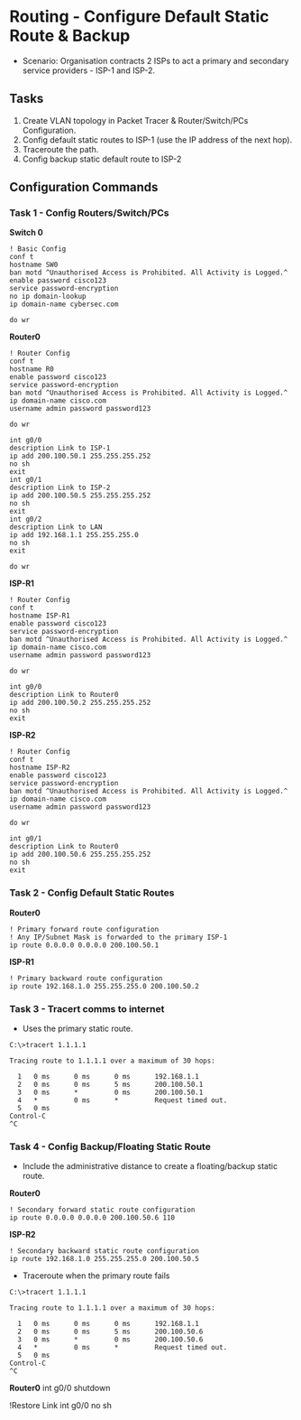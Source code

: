 # Routing - Configure Default Static Route & Backup

+ Scenario: Organisation contracts 2 ISPs to act a primary and secondary service providers - ISP-1 and ISP-2.

## Tasks
1. Create VLAN topology in Packet Tracer & Router/Switch/PCs Configuration.
2. Config default static routes to ISP-1 (use the IP address of the next hop).
3. Traceroute the path.
4. Config backup static default route to ISP-2


## Configuration Commands
### Task 1 - Config Routers/Switch/PCs

**Switch 0**
```
! Basic Config
conf t
hostname SW0
ban motd ^Unauthorised Access is Prohibited. All Activity is Logged.^
enable password cisco123
service password-encryption
no ip domain-lookup
ip domain-name cybersec.com

do wr
```


**Router0**
```
! Router Config
conf t
hostname R0
enable password cisco123
service password-encryption
ban motd ^Unauthorised Access is Prohibited. All Activity is Logged.^
ip domain-name cisco.com
username admin password password123

do wr

int g0/0
description Link to ISP-1
ip add 200.100.50.1 255.255.255.252
no sh
exit
int g0/1
description Link to ISP-2
ip add 200.100.50.5 255.255.255.252
no sh
exit
int g0/2
description Link to LAN
ip add 192.168.1.1 255.255.255.0
no sh
exit

do wr
```

**ISP-R1**
```
! Router Config
conf t
hostname ISP-R1
enable password cisco123
service password-encryption
ban motd ^Unauthorised Access is Prohibited. All Activity is Logged.^
ip domain-name cisco.com
username admin password password123

do wr

int g0/0
description Link to Router0
ip add 200.100.50.2 255.255.255.252
no sh
exit
```

**ISP-R2**
```
! Router Config
conf t
hostname ISP-R2
enable password cisco123
service password-encryption
ban motd ^Unauthorised Access is Prohibited. All Activity is Logged.^
ip domain-name cisco.com
username admin password password123

do wr

int g0/1
description Link to Router0
ip add 200.100.50.6 255.255.255.252
no sh
exit
```


### Task 2 - Config Default Static Routes

**Router0**
```
! Primary forward route configuration
! Any IP/Subnet Mask is forwarded to the primary ISP-1
ip route 0.0.0.0 0.0.0.0 200.100.50.1
```


**ISP-R1**
```
! Primary backward route configuration
ip route 192.168.1.0 255.255.255.0 200.100.50.2
```


### Task 3 - Tracert comms to internet
+ Uses the primary static route.
```
C:\>tracert 1.1.1.1

Tracing route to 1.1.1.1 over a maximum of 30 hops: 

  1   0 ms      0 ms      0 ms      192.168.1.1
  2   0 ms      0 ms      5 ms      200.100.50.1
  3   0 ms      *         0 ms      200.100.50.1
  4   *         0 ms      *         Request timed out.
  5   0 ms      
Control-C
^C
```

### Task 4 - Config Backup/Floating Static Route
+ Include the administrative distance to create a floating/backup static route.

**Router0**
```
! Secondary forward static route configuration
ip route 0.0.0.0 0.0.0.0 200.100.50.6 110
```

**ISP-R2**
```
! Secondary backward static route configuration
ip route 192.168.1.0 255.255.255.0 200.100.50.5
```

+ Traceroute when the primary route fails
```
C:\>tracert 1.1.1.1

Tracing route to 1.1.1.1 over a maximum of 30 hops: 

  1   0 ms      0 ms      0 ms      192.168.1.1
  2   0 ms      0 ms      5 ms      200.100.50.6
  3   0 ms      *         0 ms      200.100.50.6
  4   *         0 ms      *         Request timed out.
  5   0 ms      
Control-C
^C
```
**Router0**
int g0/0
shutdown

!Restore Link
int g0/0
no sh

